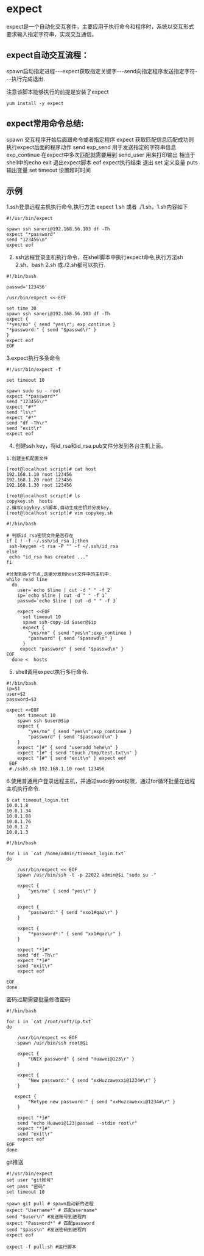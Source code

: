 expect
===

expect是一个自动化交互套件，主要应用于执行命令和程序时，系统以交互形式要求输入指定字符串，实现交互通信。

## expect自动交互流程：

spawn启动指定进程---expect获取指定关键字---send向指定程序发送指定字符---执行完成退出.

注意该脚本能够执行的前提是安装了expect

```shell
yum install -y expect
```

## expect常用命令总结:

spawn               交互程序开始后面跟命令或者指定程序
expect              获取匹配信息匹配成功则执行expect后面的程序动作
send exp_send       用于发送指定的字符串信息
exp_continue        在expect中多次匹配就需要用到
send_user           用来打印输出 相当于shell中的echo
exit                退出expect脚本
eof                 expect执行结束 退出
set                 定义变量
puts                输出变量
set timeout         设置超时时间

## 示例

1.ssh登录远程主机执行命令,执行方法 expect 1.sh 或者 ./1.sh，1.sh内容如下

```shell
#!/usr/bin/expect

spawn ssh saneri@192.168.56.103 df -Th
expect "*password"
send "123456\n"
expect eof
```

2. ssh远程登录主机执行命令，在shell脚本中执行expect命令,执行方法sh 2.sh、bash 2.sh 或./2.sh都可以执行.

```shell
#!/bin/bash

passwd='123456'

/usr/bin/expect <<-EOF

set time 30
spawn ssh saneri@192.168.56.103 df -Th
expect {
"*yes/no" { send "yes\r"; exp_continue }
"*password:" { send "$passwd\r" }
}
expect eof
EOF
```

3.expect执行多条命令

```shell
#!/usr/bin/expect -f

set timeout 10

spawn sudo su - root
expect "*password*"
send "123456\r"
expect "#*"
send "ls\r"
expect "#*"
send "df -Th\r"
send "exit\r"
expect eof
```

4. 创建ssh key，将id_rsa和id_rsa.pub文件分发到各台主机上面。

```shell
1.创建主机配置文件

[root@localhost script]# cat host 
192.168.1.10 root 123456
192.168.1.20 root 123456
192.168.1.30 root 123456

[root@localhost script]# ls
copykey.sh  hosts
2.编写copykey.sh脚本,自动生成密钥并分发key.
[root@localhost script]# vim copykey.sh

#!/bin/bash

# 判断id_rsa密钥文件是否存在
if [ ! -f ~/.ssh/id_rsa ];then
 ssh-keygen -t rsa -P "" -f ~/.ssh/id_rsa
else
 echo "id_rsa has created ..."
fi

#分发到各个节点,这里分发到host文件中的主机中.
while read line
  do
    user=`echo $line | cut -d " " -f 2`
    ip=`echo $line | cut -d " " -f 1`
    passwd=`echo $line | cut -d " " -f 3`
    
    expect <<EOF
      set timeout 10
      spawn ssh-copy-id $user@$ip
      expect {
        "yes/no" { send "yes\n";exp_continue }
        "password" { send "$passwd\n" }
      }
     expect "password" { send "$passwd\n" }
EOF
  done <  hosts
```

5. shell调用expect执行多行命令.

```shell
#!/bin/bash 
ip=$1  
user=$2 
password=$3 

expect <<EOF  
    set timeout 10 
    spawn ssh $user@$ip 
    expect { 
        "yes/no" { send "yes\n";exp_continue } 
        "password" { send "$password\n" }
    } 
    expect "]#" { send "useradd hehe\n" } 
    expect "]#" { send "touch /tmp/test.txt\n" } 
    expect "]#" { send "exit\n" } expect eof 
 EOF  
 #./ssh5.sh 192.168.1.10 root 123456 
```

6.使用普通用户登录远程主机，并通过sudo到root权限，通过for循环批量在远程主机执行命令.

```shell
$ cat timeout_login.txt 
10.0.1.8
10.0.1.34
10.0.1.88
10.0.1.76
10.0.1.2
10.0.1.3
```

```shell
#!/bin/bash

for i in `cat /home/admin/timeout_login.txt`
do

    /usr/bin/expect << EOF
    spawn /usr/bin/ssh -t -p 22022 admin@$i "sudo su -"

    expect {
        "yes/no" { send "yes\r" }
    }   

    expect {
        "password:" { send "xxo1#qaz\r" }
    }
    
    expect {
        "*password*:" { send "xx1#qaz\r" }
    }

    expect "*]#"
    send "df -Th\r"
    expect "*]#"
    send "exit\r"
    expect eof

EOF
done
```

密码过期需要批量修改密码

```shell
#!/bin/bash

for i in `cat /root/soft/ip.txt`
do

    /usr/bin/expect << EOF
    spawn /usr/bin/ssh root@$i

    expect {
        "UNIX password" { send "Huawei@123\r" }
    }
    
    expect {
        "New password:" { send "xxHuzzawexxi@1234#\r" }
    }

   expect {
        "Retype new password:" { send "xxHuzzawexxi@1234#\r" }
    }

    expect "*]#"
    send "echo Huawei@123|passwd --stdin root\r"
    expect "*]#"
    send "exit\r"
    expect eof
EOF
done
```

git推送

```shell
#!/usr/bin/expect
set user "git账号"
set pass "密码"
set timeout 10

spawn git pull # spawn启动新的进程
expect "Username*" # 匹配username*
send "$user\n" #发送账号到进程内
expect "Password*" # 匹配password
send "$pass\n" #发送密码到进程内
expect eof

expect -f pull.sh #运行脚本
```